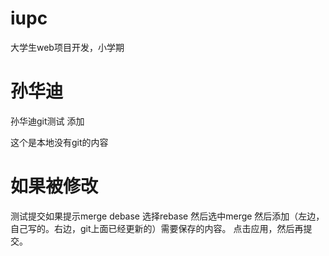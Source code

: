 # iupc
大学生web项目开发，小学期
# 孙华迪
孙华迪git测试
添加

这个是本地没有git的内容

# 如果被修改
测试提交如果提示merge debase
选择rebase
然后选中merge
然后添加（左边，自己写的。右边，git上面已经更新的）需要保存的内容。
点击应用，然后再提交。


